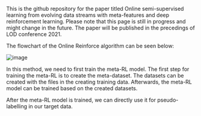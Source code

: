 This is the github repository for the paper titled Online semi-supervised learning from evolving data streams with meta-features and deep reinforcement learning. Please note that this page is still in progress and might change in the future. The paper will be published in the precedings of LOD conference 2021.

The flowchart of the Online Reinforce algorithm can be seen below:

![image](https://user-images.githubusercontent.com/56241887/134709083-4a38ef7a-3374-43f3-8da7-ac29d9811fa7.png)

In this method, we need to first train the meta-RL model. The first step for training the meta-RL is to create the meta-dataset. The datasets can be created with the files in the creating training data. Afterwards, the meta-RL model can be trained based on the created datasets.

After the meta-RL model is trained, we can directly use it for pseudo-labelling in our target data. 
